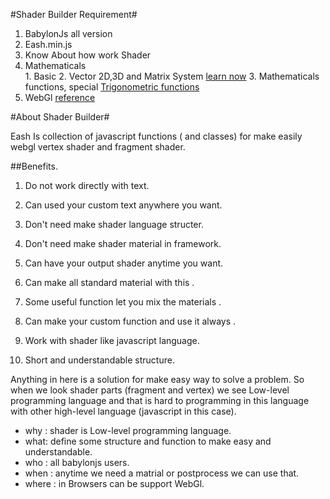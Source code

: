 #Shader Builder Requirement#
  1. BabylonJs all version 
  2. Eash.min.js
  3. Know About how work Shader 
  4. Mathematicals  
    1. Basic
    2. Vector 2D,3D and Matrix System <a   href="https://en.wikipedia.org/wiki/Vector_(mathematics_and_physics)">learn now</a>
    3. Mathematicals functions, special <a   href="https://en.wikipedia.org/wiki/Trigonometric_functions">Trigonometric functions</a> 
  5. WebGl <a  href="http://mew.cx/glsl_quickref.pdf">reference</a> 

#About Shader Builder#
  
  Eash Is collection of javascript functions ( and classes) for make easily webgl vertex shader and fragment shader. 
  
##Benefits. 
  
1. Do not work directly with text. 
                    
2. Can used your custom text anywhere you want.
                    
3. Don't need make shader language structer.
                    
4. Don't need make shader material in framework.
                    
5. Can have your output shader anytime you want.
                    
6. Can make all standard material with this .
                    
7. Some useful function let you mix the materials .
                    
8. Can make your custom function and use it always .
                    
9. Work with shader like javascript language.
                    
10. Short and understandable structure.
                    
                  
Anything in here is a solution for make easy way to solve a problem.
So when we look shader parts (fragment and vertex) we see Low-level programming language and that is hard to programming in this language with other high-level language (javascript in this case).
  
* why : shader is Low-level programming language. 
* what: define some structure and function to make easy and understandable.
* who : all babylonjs users. 
* when : anytime we need a matrial or postprocess we can use that.
* where : in Browsers can be support WebGl. 
                   
